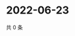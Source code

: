 # 2022-06-23

共 0 条

<!-- BEGIN WEIBO -->
<!-- 最后更新时间 Thu Jun 23 2022 23:18:29 GMT+0800 (China Standard Time) -->

<!-- END WEIBO -->
